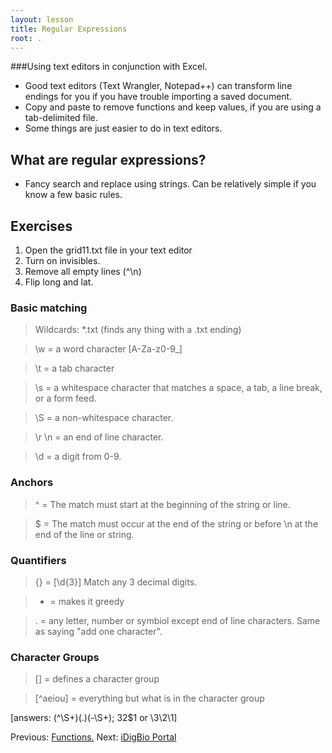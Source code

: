 ```yaml
---
layout: lesson
title: Regular Expressions
root: .
---
```

###Using text editors in conjunction with Excel.
- Good text editors (Text Wrangler, Notepad++) can transform line endings for you if you have trouble importing a saved document.
- Copy and paste to remove functions and keep values, if you are using a tab-delimited file.
- Some things are just easier to do in text editors.

## What are regular expressions?
- Fancy search and replace using strings. Can be relatively simple if you know a few basic rules.

## Exercises
1. Open the grid11.txt file in your text editor
2. Turn on invisibles.
3. Remove all empty lines (^\n)
4. Flip long and lat.

### Basic matching
> Wildcards: *.txt (finds any thing with a .txt ending)

> \w = a word character [A-Za-z0-9_]

> \t = a tab character

> \s = a whitespace character that matches a space, a tab, a line break, or a form feed.

> \S = a non-whitespace character.

> \r \n = an end of line character.

> \d = a digit from 0-9.

### Anchors

> ^ = The match must start at the beginning of the string or line.

> $ = The match must occur at the end of the string or before \n at the end of the line or string.

### Quantifiers

> {} = [\d{3}] Match any 3 decimal digits.

> + = makes it greedy

> . = any letter, number or symbiol except end of line characters. Same as saying "add one character".

### Character Groups

> [] = defines a character group

> [^aeiou] = everything but what is in the character group


[answers: (^\S+)(.)(-\S+); $3$2$1 or \3\2\1]






Previous: [Functions.](07-functions.html)
Next: [iDigBio Portal](09-iDigBio-portal.html)
